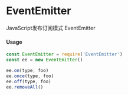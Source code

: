 # EventEmitter

JavaScript发布订阅模式 EventEmitter

#### Usage

```js
const EventEmitter = require('EventEmitter')
const ee = new EventEmitter()

ee.on(type, foo)
ee.once(type, foo)
ee.off(type, foo)
ee.removeAll()
```